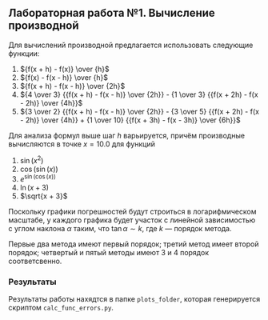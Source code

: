 ## Лабораторная работа №1. Вычисление производной

Для вычислений производной предлагается использовать следующие функции:
1. ${f(x + h) - f(x)} \over {h}$
2. ${f(x) - f(x - h)} \over {h}$
3. ${f(x + h) - f(x - h)} \over {2h}$
4. ${4 \over 3} {{f(x + h) - f(x - h)} \over {2h}} - {1 \over 3} {{f(x + 2h) - f(x - 2h)} \over {4h}}$
5. ${3 \over 2} {{f(x + h) - f(x - h)} \over {2h}} - {3 \over 5} {{f(x + 2h) - f(x - 2h)} \over {4h}} + {1 \over 10} {{f(x + 3h) - f(x - 3h)} \over {6h}}$

Для анализа формул выше шаг $h$ варьируется, причём производные вычисляются в точке $x = 10.0$ для функций
1. $\sin(x^2)$
2. $\cos(\sin(x))$
3. $e^{\sin(\cos(x))}$
4. $\ln(x + 3)$
5. $\sqrt{x + 3}$

Поскольку графики погрешностей будут строиться в логарифмическом масштабе, у каждого графика будет участок с линейной зависимостью с углом наклона $\alpha$ таким, что $\tan {\alpha} \sim k$, где $k$ — порядок метода.

Первые два метода имеют первый порядок; третий метод имеет второй порядок; четвертый и пятый методы имеют 3 и 4 порядок соответсвенно.

### Результаты
Результаты работы нахядтся в папке `plots_folder`, которая генерируется скриптом `calc_func_errors.py`.
